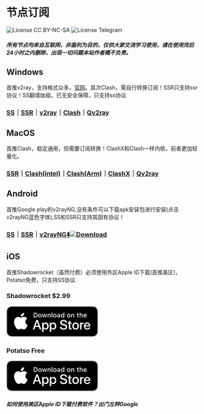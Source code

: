 # 节点订阅
![License CC BY-NC-SA](https://img.shields.io/badge/license-CC_BY--NC--SA-green.svg?style=plastic)
![License Telegram](https://img.shields.io/badge/Telegram-@ShareCentrePro-green.svg?style=plastic)
##### 所有节点均来自互联网，非盈利为目的，仅供大家交流学习使用，请在使用完后24小时之内删除，出现一切问题本站作者概不负责。
## Windows
首推v2ray，支持格式众多，[官网](v2ray.com)。其次Clash，需自行转换订阅！SSR只支持ssr协议！SS翻墙始祖，已无安全保障，只支持ss协议
### [SS](https://github.com/shadowsocks/shadowsocks-windows/releases/download/4.4.0.0/Shadowsocks-4.4.0.185.zip)｜[SSR](https://github.com/shadowsocksrr/shadowsocksr-csharp/releases/download/4.9.2/ShadowsocksR-win-4.9.2.zip)｜[v2ray](https://github.com/v2fly/v2ray-core/releases/download/v4.31.0/v2ray-windows-64.zip)｜[Clash](https://github.com/Fndroid/clash_for_windows_pkg/releases/download/0.19.5/Clash.for.Windows-0.19.5-win.7z)｜[Qv2ray](https://github.com/Qv2ray/Qv2ray/releases/download/v2.7.0/Qv2ray-v2.7.0-Windows.7z)
## MacOS
首推Clash，稳定通用，但需要订阅转换！ClashX和Clash一样内核，前者更加轻量化。
### [SSR](https://github.com/shadowsocksr-backup/ShadowsocksX-NG/releases/download/1.4.2-R8-subscribe-alpha-3/ShadowsocksX-NG-R8.dmg)｜[Clash(intel)](https://github.com/Fndroid/clash_for_windows_pkg/releases/download/0.19.5/Clash.for.Windows-0.19.5.dmg)｜[Clash(Arm)](https://github.com/Fndroid/clash_for_windows_pkg/releases/download/0.19.5/Clash.for.Windows-0.19.5-arm64.dmg)｜[ClashX](https://github.com/yichengchen/clashX/releases/download/1.72.0/ClashX.dmg)｜[Qv2ray](https://github.com/Qv2ray/Qv2ray/releases/download/v2.7.0/Qv2ray-v2.7.0-macOS-x64.dmg)
## Android 
首推Google play的v2rayNG,没有条件可以下载apk安装包进行安装(点击v2rayNG蓝色字体),SS和SSR只支持其固有协议！
### [SS](https://github.com/shadowsocks/shadowsocks-android/releases/download/v5.2.6/shadowsocks--universal-v5.2.6.apk)｜[SSR](https://github.com/shadowsocksrr/shadowsocksr-android/releases/download/3.5.3/shadowsocksr-android-3.5.3.apk)｜[v2rayNG⬇️](https://github.com/2dust/v2rayNG/releases/download/1.6.28/v2rayNG_1.6.28.apk)[![Download](https://play.google.com/intl/en_us/badges/static/images/badges/en_badge_web_generic.png)](https://play.google.com/store/apps/details?id=com.v2ray.ang)
## iOS
首推Shadowrocket（虽然付费）必须使用外区Apple ID下载(首推美区)，Potatso免费，只支持SS协议
### Shadowrocket $2.99
[![Download](./help/apple.svg)](https://apps.apple.com/us/app/shadowrocket/id932747118)
### Potatso Free
[![Download](https://github.com/git-yusteven/appletag/raw/main/ios-black.svg?inline)](https://apps.apple.com/us/app/shadowrocket/id1239860606)
##### 如何使用美区Apple ID下载付费软件？出门左转Google
